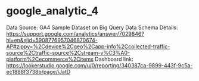 # google_analytic_4
Data Source: GA4 Sample Dataset on Big Query
Data Schema Details: https://support.google.com/analytics/answer/7029846?hl=en&sjid=5908776957046870674-AP#zippy=%2Cdevice%2Cgeo%2Capp-info%2Ccollected-traffic-source%2Ctraffic-source%2Cstream-v%C3%A0-platform%2Cecommerce%2Citems
Dashboard link: https://lookerstudio.google.com/u/0/reporting/340387ca-9899-443f-9c5a-ec1888f3738b/page/iJatD
